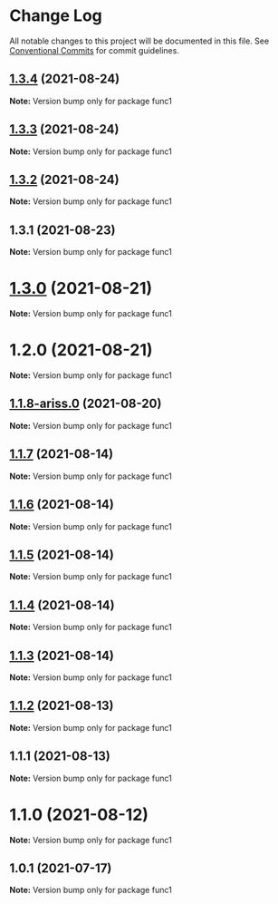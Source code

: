 # Change Log

All notable changes to this project will be documented in this file.
See [Conventional Commits](https://conventionalcommits.org) for commit guidelines.

## [1.3.4](https://github.com/yurikrupnik/mussia8/compare/func1@1.3.3...func1@1.3.4) (2021-08-24)

**Note:** Version bump only for package func1





## [1.3.3](https://github.com/yurikrupnik/mussia8/compare/func1@1.3.2...func1@1.3.3) (2021-08-24)

**Note:** Version bump only for package func1





## [1.3.2](https://github.com/yurikrupnik/mussia8/compare/func1@1.3.1...func1@1.3.2) (2021-08-24)

**Note:** Version bump only for package func1





## 1.3.1 (2021-08-23)

**Note:** Version bump only for package func1





# [1.3.0](https://github.com/yurikrupnik/mussia8/compare/func1@1.2.0...func1@1.3.0) (2021-08-21)

**Note:** Version bump only for package func1





# 1.2.0 (2021-08-21)

**Note:** Version bump only for package func1





## [1.1.8-ariss.0](https://github.com/yurikrupnik/mussia8/compare/func1@1.1.7...func1@1.1.8-ariss.0) (2021-08-20)

**Note:** Version bump only for package func1





## [1.1.7](https://github.com/yurikrupnik/mussia8/compare/func1@1.1.6...func1@1.1.7) (2021-08-14)

**Note:** Version bump only for package func1





## [1.1.6](https://github.com/yurikrupnik/mussia8/compare/func1@1.1.5...func1@1.1.6) (2021-08-14)

**Note:** Version bump only for package func1





## [1.1.5](https://github.com/yurikrupnik/mussia8/compare/func1@1.1.4...func1@1.1.5) (2021-08-14)

**Note:** Version bump only for package func1





## [1.1.4](https://github.com/yurikrupnik/mussia8/compare/func1@1.1.3...func1@1.1.4) (2021-08-14)

**Note:** Version bump only for package func1





## [1.1.3](https://github.com/yurikrupnik/mussia8/compare/func1@1.1.2...func1@1.1.3) (2021-08-14)

**Note:** Version bump only for package func1





## [1.1.2](https://github.com/yurikrupnik/mussia8/compare/func1@1.1.1...func1@1.1.2) (2021-08-13)

**Note:** Version bump only for package func1





## 1.1.1 (2021-08-13)

**Note:** Version bump only for package func1





# 1.1.0 (2021-08-12)

**Note:** Version bump only for package func1





## 1.0.1 (2021-07-17)

**Note:** Version bump only for package func1
